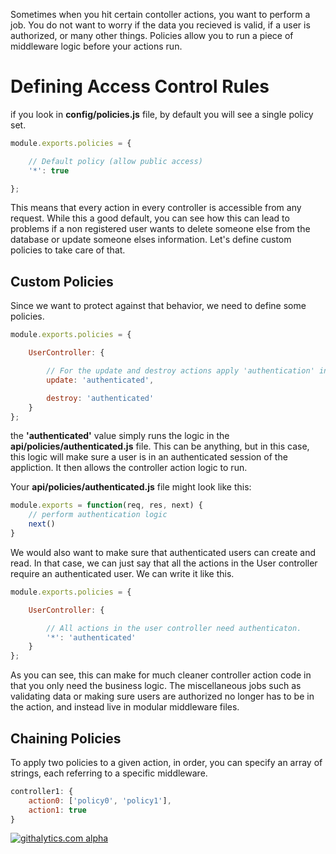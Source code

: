 Sometimes when you hit certain contoller actions, you want to perform a job. You do not want to
worry if the data you recieved is valid, if a user is authorized, or many other things. Policies
allow you to run a piece of middleware logic before your actions run. 

# Defining Access Control Rules
if you look in **config/policies.js** file, by default you will see a single policy set.

```javascript
module.exports.policies = {

	// Default policy (allow public access)
	'*': true

};
```

This means that every action in every controller is accessible from any request.
While this a good default, you can see how this can lead to problems if a non registered user wants
to delete someone else from the database or update someone elses information. Let's define custom
policies to take care of that.

## Custom Policies

Since we want to protect against that behavior, we need to define some policies.

```javascript
module.exports.policies = {

	UserController: {

		// For the update and destroy actions apply 'authentication' instead
		update: 'authenticated',

		destroy: 'authenticated'
	}
};
```

the **'authenticated'** value simply runs the logic in the **api/policies/authenticated.js** file.
This can be anything, but in this case, this logic will make sure a user is in an authenticated
session of the appliction. It then allows the controller action logic to run. 

Your **api/policies/authenticated.js** file might look like this:

```js
module.exports = function(req, res, next) {
    // perform authentication logic
    next()
}
```

We would also want to make sure that authenticated users can create and read. In that case, we can
just say that all the actions in the User controller require an authenticated user. We can write it
like this.

```javascript
module.exports.policies = {

	UserController: {

		// All actions in the user controller need authenticaton.
		'*': 'authenticated'
	}
};
```

As you can see, this can make for much cleaner controller action code in that you only need the
business logic. The miscellaneous jobs such as validating data or making sure users are authorized
no longer has to be in the action, and instead live in modular middleware files. 

## Chaining Policies

To apply two policies to a given action, in order, you can specify an array of strings, each referring to a specific middleware. 

```javascript
controller1: {
    action0: ['policy0', 'policy1'],
    action1: true
}
```

[![githalytics.com alpha](https://cruel-carlota.pagodabox.com/8acf2fc2ca0aca8a3018e355ad776ed7 "githalytics.com")](http://githalytics.com/balderdashy/sails/wiki/policies)